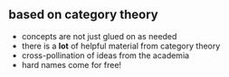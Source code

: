 ##  based on category theory

- concepts are not just glued on as needed
- there is a **lot** of helpful material from category theory
- cross-pollination of ideas from the academia
- hard names come for free!
